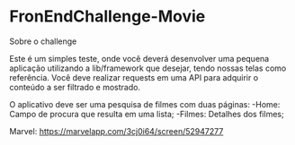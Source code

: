 # FronEndChallenge-Movie

Sobre o challenge

Este é um simples teste, onde você deverá desenvolver uma pequena aplicação utilizando a lib/framework que desejar, tendo nossas telas como referência. Você deve realizar requests em uma API para adquirir o conteúdo a ser filtrado e mostrado.

O aplicativo deve ser uma pesquisa de filmes com duas páginas:
-Home: Campo de procura que resulta em uma lista;
-Filmes: Detalhes dos filmes;

Marvel: https://marvelapp.com/3cj0i64/screen/52947277

